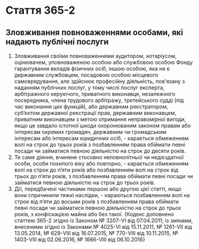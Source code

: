 Cтаття 365-2
====
Зловживання повноваженнями особами, які надають публічні послуги
----
1. Зловживання своїми повноваженнями аудитором, нотаріусом, оцінювачем, уповноваженою особою або службовою особою Фонду гарантування вкладів фізичних осіб, іншою особою, яка не є державним службовцем, посадовою особою місцевого самоврядування, але здійснює професійну діяльність, пов'язану з наданням публічних послуг, у тому числі послуг експерта, арбітражного керуючого, приватного виконавця, незалежного посередника, члена трудового арбітражу, третейського судді (під час виконання цих функцій), або державним реєстратором, суб’єктом державної реєстрації прав, державним виконавцем, приватним виконавцем з метою отримання неправомірної вигоди, якщо це завдало істотної шкоди охоронюваним законом правам або інтересам окремих громадян, державним чи громадським інтересам або інтересам юридичних осіб, -
карається обмеженням волі на строк до трьох років з позбавленням права обіймати певні посади чи займатися певною діяльністю на строк до десяти років.
2. Те саме діяння, вчинене стосовно неповнолітньої чи недієздатної особи, особи похилого віку або повторно, -
карається обмеженням волі на строк до п’яти років або позбавленням волі на строк від трьох до п’яти років, з позбавленням права обіймати певні посади чи займатися певною діяльністю на строк до трьох років.
3. Дії, передбачені частинами першою або другою цієї статті, якщо вони спричинили тяжкі наслідки, -
караються позбавленням волі на строк від п’яти до восьми років з позбавленням права обіймати певні посади чи займатися певною діяльністю на строк до трьох років, з конфіскацією майна або без такої.
{Кодекс доповнено статтею 365-2 згідно із Законом № 3207-VI від 07.04.2011; із змінами, внесеними згідно із Законами № 4025-VI від 15.11.2011, № 1261-VII від 13.05.2014, № 629-VIII від 16.07.2015, № 770-VIII від 10.11.2015, № 1403-VIII від 02.06.2016, № 1666-VIII від 06.10.2016}
